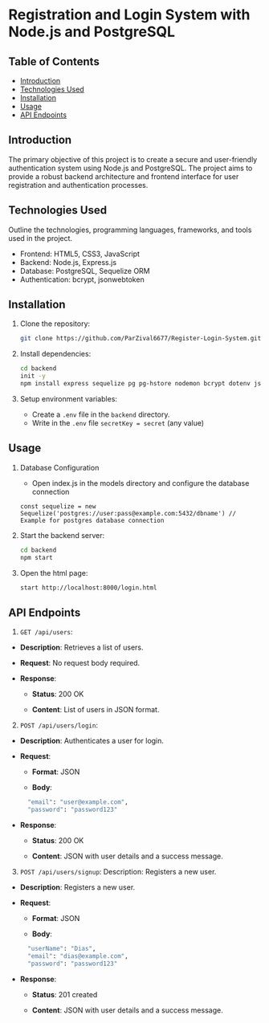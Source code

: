 # Registration and Login System with Node.js and PostgreSQL

## Table of Contents

- [Introduction](#introduction)
- [Technologies Used](#technologies-used)
- [Installation](#installation)
- [Usage](#usage)
- [API Endpoints](#api-endpoints)

## Introduction

The primary objective of this project is to create a secure and user-friendly authentication system using Node.js and PostgreSQL. 
The project aims to provide a robust backend architecture and frontend interface for user registration and authentication processes.

## Technologies Used

Outline the technologies, programming languages, frameworks, and tools used in the project.

- Frontend: HTML5, CSS3, JavaScript
- Backend: Node.js, Express.js
- Database: PostgreSQL, Sequelize ORM
- Authentication: bcrypt, jsonwebtoken

## Installation

1. Clone the repository:

    ```bash
    git clone https://github.com/ParZival6677/Register-Login-System.git
    ```

2. Install dependencies:

    ```bash
    cd backend
    init -y
    npm install express sequelize pg pg-hstore nodemon bcrypt dotenv jsonwebtoken cookie-parser
    ```

3. Setup environment variables:

    - Create a `.env` file in the `backend` directory.
    - Write in the `.env` file `secretKey = secret` (any value)


## Usage

1. Database Configuration

    - Open index.js in the models directory and configure the database connection

    `const sequelize = new Sequelize('postgres://user:pass@example.com:5432/dbname') // Example for postgres database connection`

2. Start the backend server:

    ```bash
    cd backend
    npm start
    ```

3. Open the html page:

    ```bash
    start http://localhost:8000/login.html
    ```

## API Endpoints


1. `GET /api/users`: 

- **Description**: Retrieves a list of users.

- **Request**: No request body required.

- **Response**:

   - **Status**: 200 OK

   - **Content**: List of users in JSON format.


2. `POST /api/users/login`: 

- **Description**: Authenticates a user for login.

- **Request**:

   - **Format**: JSON

   - **Body**:

   ```bash 
     "email": "user@example.com",
     "password": "password123"
   ```

- **Response**:

   - **Status**: 200 OK

   - **Content**: JSON with user details and a success message.


3.  `POST /api/users/signup`: Description: Registers a new user.

- **Description**: Registers a new user.

- **Request**:

   - **Format**: JSON

   - **Body**:

   ```bash 
     "userName": "Dias",
     "email": "dias@example.com",
     "password": "password123"
   ```

- **Response**:

   - **Status**: 201 created

   - **Content**: JSON with user details and a success message.


